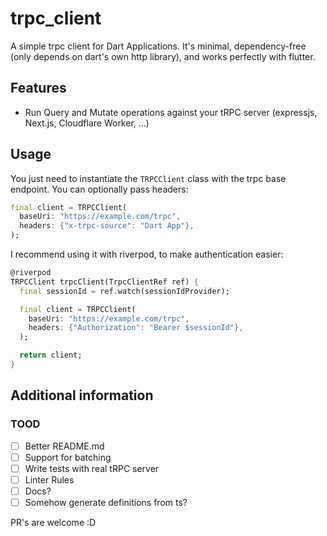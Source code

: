 <!-- 
This README describes the package. If you publish this package to pub.dev,
this README's contents appear on the landing page for your package.

For information about how to write a good package README, see the guide for
[writing package pages](https://dart.dev/guides/libraries/writing-package-pages). 

For general information about developing packages, see the Dart guide for
[creating packages](https://dart.dev/guides/libraries/create-library-packages)
and the Flutter guide for
[developing packages and plugins](https://flutter.dev/developing-packages). 
-->

# trpc_client

A simple trpc client for Dart Applications. It's minimal, dependency-free (only depends on dart's own http library), and works perfectly with flutter.

## Features

- Run Query and Mutate operations against your tRPC server (expressjs, Next.js, Cloudflare Worker, ...)

## Usage

You just need to instantiate the `TRPCClient` class with the trpc base endpoint. You can optionally pass headers:

```dart
final client = TRPCClient(
  baseUri: "https://example.com/trpc",
  headers: {"x-trpc-source": "Dart App"},
);
```

I recommend using it with riverpod, to make authentication easier:

```dart
@riverpod
TRPCClient trpcClient(TrpcClientRef ref) {
  final sessionId = ref.watch(sessionIdProvider);

  final client = TRPCClient(
    baseUri: "https://example.com/trpc",
    headers: {"Authorization": "Bearer $sessionId"},
  );

  return client;
}
```

## Additional information

### TOOD

- [ ] Better README.md
- [ ] Support for batching
- [ ] Write tests with real tRPC server
- [ ] Linter Rules
- [ ] Docs?
- [ ] Somehow generate definitions from ts?

PR's are welcome :D
